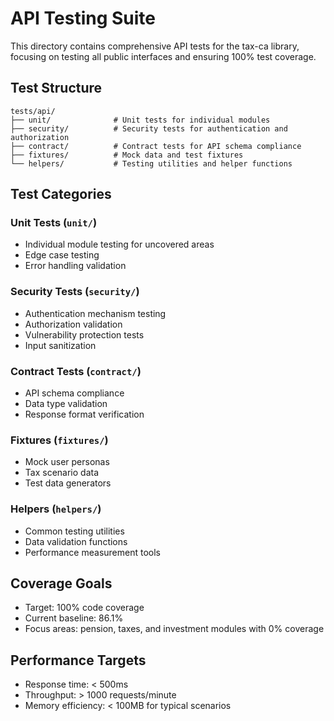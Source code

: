 # API Testing Suite

This directory contains comprehensive API tests for the tax-ca library, focusing on testing all public interfaces and ensuring 100% test coverage.

## Test Structure

```
tests/api/
├── unit/              # Unit tests for individual modules
├── security/          # Security tests for authentication and authorization
├── contract/          # Contract tests for API schema compliance
├── fixtures/          # Mock data and test fixtures
└── helpers/           # Testing utilities and helper functions
```

## Test Categories

### Unit Tests (`unit/`)
- Individual module testing for uncovered areas
- Edge case testing
- Error handling validation

### Security Tests (`security/`)
- Authentication mechanism testing
- Authorization validation
- Vulnerability protection tests
- Input sanitization

### Contract Tests (`contract/`)
- API schema compliance
- Data type validation
- Response format verification

### Fixtures (`fixtures/`)
- Mock user personas
- Tax scenario data
- Test data generators

### Helpers (`helpers/`)
- Common testing utilities
- Data validation functions
- Performance measurement tools

## Coverage Goals

- Target: 100% code coverage
- Current baseline: 86.1%
- Focus areas: pension, taxes, and investment modules with 0% coverage

## Performance Targets

- Response time: < 500ms
- Throughput: > 1000 requests/minute
- Memory efficiency: < 100MB for typical scenarios